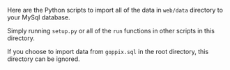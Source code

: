 Here are the Python scripts to import all of the data in `web/data` directory to your MySql database.

Simply running `setup.py` or all of the `run` functions in other scripts in this directory.

If you choose to import data from `goppix.sql` in the root directory, this directory can be ignored.